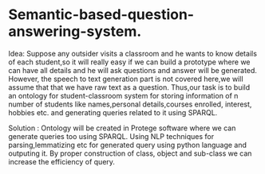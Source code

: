 # Semantic-based-question-answering-system.

Idea: Suppose any outsider visits a classroom and he wants to know details of each student,so it will really easy if we can build a prototype where we can have all details and he will ask questions and answer will be generated. However, the speech to text generation part is not covered here,we will assume that that we have raw text as a question. 
                        Thus,our task is to build an ontology for student-classroom system for storing information of n number of students like names,personal details,courses enrolled, interest, hobbies etc. and generating queries related to it using SPARQL. 

Solution : Ontology will be created in Protege software where we can generate queries too using SPARQL. Using NLP techniques for parsing,lemmatizing etc for generated query using python language and outputing it. By proper construction of class, object and sub-class we can increase the efficiency of query.
